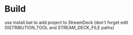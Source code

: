# Build
use install.bat to add project to StreamDeck (don't forget edit DISTRIBUTION_TOOL and STREAM_DECK_FILE paths)
